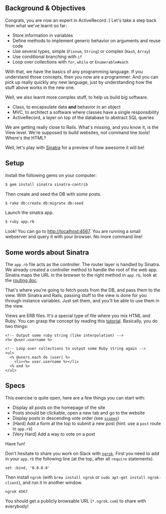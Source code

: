 ## Background & Objectives

Congrats, you are now an expert in ActiveRecord :) Let's take a step back from
what we've learnt so far:

- Store information in variables
- Define methods to implement generic behavior on arguments and reuse code
- Use several types, simple (`Fixnum`, `String`) or complex (`Hash`, `Array`)
- Use conditional branching with `if`
- Loop over collections with `for`, `while` or `Enumerable#each`

With that, we have the basics of any programming language. If you understand those concepts, then you now are a programmer. And you can pick up really quickly any new language, just by understanding how the stuff above works in the new one.

Well, we also learnt more complex stuff, to help us build big software.

- Class, to encapsulate data **and** behavior in an object
- MVC, to architect a software where classes have a single responsibility
- ActiveRecord, a layer on top of the database to abstract SQL queries

We are getting really close to Rails. What's missing, and you know it, is the View level.
We're supposed to build websites, not command line tools! Where's the HTML?

Well, let's play with [Sinatra](http://www.sinatrarb.com/intro.html) for a preview of how awesome it will be!

## Setup

Install the following gems on your computer:

```bash
$ gem install sinatra sinatra-contrib
```

Then create and seed the DB with some posts.

```bash
$ rake db:create db:migrate db:seed
```

Launch the sinatra app.

```bash
$ ruby app.rb
```

Look! You can go to [http://localhost:4567](http://localhost:4567). You are
running a small webserver and query it with your browser. No more command line!

## Some words about Sinatra

The `app.rb` file acts as the controller. The router layer is handled by Sinatra.
We already created a controller method to handle the root of the web app. Sinatra maps the URL in the browser to the right method in `app.rb`, look at the [routing doc](http://www.sinatrarb.com/intro.html#Routes).

That's where you're going to fetch posts from the DB, and pass them to the view. With Sinatra and Rails, passing stuff to the view is done for you through instance variables. Just set them, and you'll be able to use them in the view.

Views are ERB files. It's a special type of file where you mix HTML and Ruby. You can grasp the concept by reading this [tutorial](http://www.stuartellis.eu/articles/erb/). Basically, you do two things:

```erb
<!-- Output some ruby string (like interpolation) -->
<%= @user.username %>
```

```erb
<!-- Loop over collections to output some Ruby string again -->
<ul>
  <% @users.each do |user| %>
    <li><%= user.username %></li>
  <% end %>
</ul>
```

## Specs

This exercise is quite open, here are a few things you can start with:

- Display all posts on the homepage of the site
- Posts should be clickable, open a new tab and go to the website
- Display posts in descending vote order (see [`scopes`](http://guides.rubyonrails.org/active_record_querying.html#scopes))
- [Hard] Add a form at the top to submit a new post (hint: use a `post` route in `app.rb`)
- [Very Hard] Add a way to vote on a post

Have fun!

Don't hesitate to share you work on Slack with [`ngrok`](https://ngrok.com/). First you need to add in your `app.rb`
the following line (at the top, after all `require` statements).

```
set :bind, '0.0.0.0'
```

Then install `ngrok` (with `brew install ngrok` or `sudo apt-get install ngrok-client`), and run it
in another window.

```
ngrok 4567
```

You should get a publicly browsable URL (`*.ngrok.com`) to share with everybody!
